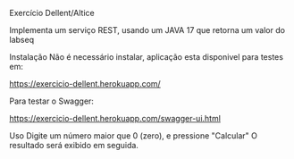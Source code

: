 Exercício Dellent/Altice

Implementa um serviço REST, usando um JAVA 17 que  retorna um valor do labseq

Instalação
Não é necessário instalar, aplicação esta disponivel para testes em:

https://exercicio-dellent.herokuapp.com/

Para testar o Swagger:

https://exercicio-dellent.herokuapp.com/swagger-ui.html

Uso
Digite um número maior que 0 (zero), e pressione "Calcular" 
O resultado será exibido em seguida.

